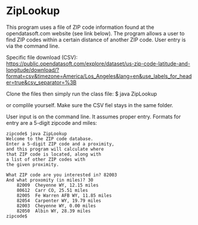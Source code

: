 # ZipLookup

This program uses a file of ZIP code information found at the opendatasoft.com website (see link below).
The program allows a user to find ZIP codes within a certain distance of another ZIP code. User entry is via the command line.

Specific file download (CSV): 
https://public.opendatasoft.com/explore/dataset/us-zip-code-latitude-and-longitude/download/?format=csv&timezone=America/Los_Angeles&lang=en&use_labels_for_header=true&csv_separator=%3B

Clone the files then simply run the class file:
$ java ZipLookup

or complile yourself. Make sure the CSV fiel stays in the same folder.

User input is on the command line. It assumes proper entry. Formats for entry are a 5-digit zipcode and miles:
````
zipcode$ java ZipLookup
Welcome to the ZIP code database.
Enter a 5-digit ZIP code and a proximity,
and this program will calculate where
that ZIP code is located, along with
a list of other ZIP codes with
the given proximity.

What ZIP code are you interested in? 82003
And what proxomity (in miles)? 30
    82009  Cheyenne WY, 12.15 miles
    80612  Carr CO, 25.51 miles
    82005  Fe Warren AFB WY, 11.85 miles
    82054  Carpenter WY, 19.79 miles
    82003  Cheyenne WY, 0.00 miles
    82050  Albin WY, 28.39 miles
zipcode$
````
